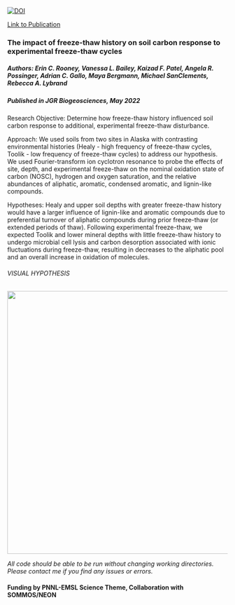 <a href="https://zenodo.org/badge/latestdoi/285718576"><img src="https://zenodo.org/badge/285718576.svg" alt="DOI"></a>

<a href = https://agupubs.onlinelibrary.wiley.com/doi/10.1029/2022JG006889>Link to Publication</a> 

### The impact of freeze-thaw history on soil carbon response to experimental freeze-thaw cycles

##### Authors: Erin C. Rooney, Vanessa L. Bailey, Kaizad F. Patel, Angela R. Possinger, Adrian C. Gallo, Maya Bergmann, Michael SanClements, Rebecca A. Lybrand

##### *Published in JGR Biogeosciences, May 2022* 

Research Objective: Determine how freeze-thaw history influenced soil carbon response to additional, experimental freeze-thaw disturbance. 

Approach: We used soils from two sites in Alaska with contrasting environmental histories (Healy - high frequency of freeze-thaw cycles, Toolik - low frequency of freeze-thaw cycles) to address our hypothesis. We used Fourier-transform ion cyclotron resonance to probe the effects of site, depth, and experimental freeze-thaw on the nominal oxidation state of carbon (NOSC), hydrogen and oxygen saturation, and the relative abundances of aliphatic, aromatic, condensed aromatic, and lignin-like compounds. 


Hypotheses: Healy and upper soil depths with greater freeze-thaw history would have a larger influence of lignin-like and aromatic compounds due to preferential turnover of aliphatic compounds during prior freeze-thaw (or extended periods of thaw). Following experimental freeze-thaw, we expected Toolik and lower mineral depths with little freeze-thaw history to undergo microbial cell lysis and carbon desorption associated with ionic fluctuations during freeze-thaw, resulting in decreases to the aliphatic pool and an overall increase in oxidation of molecules. 

###### VISUAL HYPOTHESIS

<img src="https://user-images.githubusercontent.com/61806923/157269578-88bccdae-5532-4aad-98e2-7b40051acf9e.png" width="600"/>


*All code should be able to be run without changing working directories. Please contact me if you find any issues or errors.*

#### Funding by PNNL-EMSL Science Theme, Collaboration with SOMMOS/NEON
